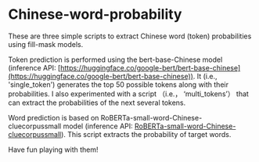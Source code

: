 # Chinese-word-probability

These are three simple scripts to extract Chinese word (token) probabilities using fill-mask models.

Token prediction is performed using the bert-base-Chinese model (inference API: [https://huggingface.co/google-bert/bert-base-chinese](https://huggingface.co/google-bert/bert-base-chinese)). It (i.e., 'single_token') generates the top 50 possible tokens along with their probabilities. I also experimented with a script （i.e.， ‘multi_tokens’） that can extract the probabilities of the next several tokens.

Word prediction is based on RoBERTa-small-word-Chinese-cluecorpussmall model (inference API: [RoBERTa-small-word-Chinese-cluecorpussmall](https://huggingface.co/uer/roberta-small-word-chinese-cluecorpussmall)). This script extracts the probability of target words.

Have fun playing with them!
